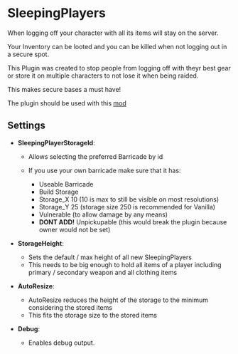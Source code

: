 # SleepingPlayers

When logging off your character with all its items will stay on the server.

Your Inventory can be looted and you can be killed when not logging out in a secure spot.


This Plugin was created to stop people from logging off with theyr best gear or store it on multiple characters to not lose it when being raided.

This makes secure bases a must have!


The plugin should be used with this [mod](https://steamcommunity.com/sharedfiles/filedetails/?id=2684315468)

## Settings

- __SleepingPlayerStorageId__: 

  - Allows selecting the preferred Barricade by id
  - If you use your own barricade make sure that it has:

    - Useable Barricade
    - Build Storage
    - Storage_X 10 (10 is max to still be visible on most resolutions)
    - Storage_Y 25 (storage size 250 is recommended for Vanilla)
    - Vulnerable (to allow damage by any means)
    - __DONT ADD!__ Unpickupable (this would break the plugin because owner would not be set)

- __StorageHeight__: 

  - Sets the default / max height of all new SleepingPlayers
  - This needs to be big enough to hold all items of a player including primary / secondary weapon and all clothing items

- __AutoResize__: 

  - AutoResize reduces the height of the storage to the minimum considering the stored items
  - This fits the storage size to the stored items

- __Debug__: 
  
  - Enables debug output.
